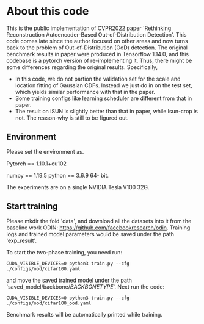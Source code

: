 # About this code
This is the public implementation of CVPR2022 paper 
'Rethinking Reconstruction Autoencoder-Based Out-of-Distribution Detection'.
This code comes late since the author focused on other areas and now turns back 
to the problem of Out-of-Distribution (OoD) detection. The original benchmark results in paper 
were produced in Tensorflow 1.14.0, and this codebase is a pytorch version of 
re-implementing it. Thus, there might be some differences regarding the 
original results. Specifically, 

* In this code, we do not partion the validation set for the scale and location fitting of Gaussian CDFs.
Instead we just do in on the test set, which yields similar performance with that in the paper.
* Some training configs like learning scheduler are different from that in paper.
* The result on iSUN is slightly better than that in paper, while lsun-crop is not. The reason-why is still to be figured out. 

## Environment
Please set the environment as.

Pytorch == 1.10.1+cu102 

numpy == 1.19.5 python == 3.6.9 64- bit.

The experiments are on a single NVIDIA Tesla V100 32G.


## Start training

Please mkdir the fold 'data', and download all the datasets into it from the baseline work ODIN: https://github.com/facebookresearch/odin. Training logs and trained model parameters would be saved under the path 'exp_result'.

To start the two-phase training, you need run:

```
CUDA_VISIBLE_DEVICES=0 python3 train.py --cfg ./configs/ood/cifar100.yaml
```
and move the saved trained model under the path 'saved_model/backbone/$BACKBONETYPE$'. Next run the code:

```
CUDA_VISIBLE_DEVICES=0 python3 train.py --cfg ./configs/ood/cifar100_ood.yaml
```
Benchmark results will be automatically printed while training.

